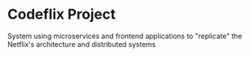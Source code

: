# Codeflix Project

System using microservices and frontend applications to "replicate" the Netflix's architecture and distributed systems